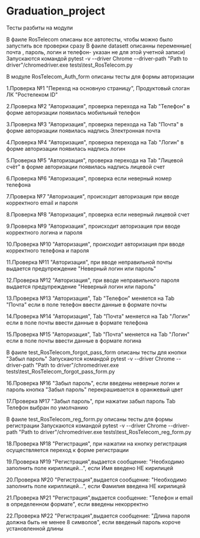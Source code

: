 # Graduation_project

Тесты разбиты на модули

В фаиле RosTelecom описаны все автотесты, чтобы можно было запустить все проверки сразу
В фаиле datasett описанны переменные( почта , пароль, логин и телефон- указан не для этой учетной записи)
Запускаются командой pytest -v --driver Chrome --driver-path "Path to driver"/chromedriver.exe tests\test_RosTelecom.py

В модуле RosTelecom_Auth_form описаны тесты для формы авторизации

1.Проверка №1 "Переход на основную страницу", Продуктовый слоган ЛК "Ростелеком ID"

2.Проверка №2 "Авторизация", проверка перехода на Tab "Телефон" в форме авторизации появилась мобильный телефон

3.Проверка №3 "Авторизация", проверка перехода на Tab "Почта" в форме авторизации появилась надпись Электронная почта

4.Проверка №4 "Авторизация", проверка перехода на Tab "Логин" в форме авторизации появилась надпись логин

5.Проверка №5 "Авторизация", проверка перехода на Tab "Лицевой счёт" в форме авторизации появилась надпись лицевой счет

6.Проверка №6 "Авторизация", проверка если неверный номер телефона

7.Проверка №7 "Авторизация", происходит авторизация при вводе корректного email и пароля

8.Проверка №8 "Авторизация", проверка если неверный лицевой счет

9.Проверка №9 "Авторизация", происходит авторизация при вводе корректного логина и пароля

10.Проверка №10 "Авторизация", происходит авторизация при вводе корректного телефона и пароля

11.Проверка №11 "Авторизация", при вводе неправильной почты выдается предупреждение "Неверный логин или пароль"

12.Проверка №12 "Авторизация", при вводе неправильного пароля выдается предупреждение "Неверный логин или пароль"

13.Проверка №13 "Авторизация", Tab "Телефон" меняется на Tab "Почта" если в поле телефон ввести данные в формате почты

14.Проверка №14 "Авторизация", Tab "Почта" меняется на Tab "Логин" если в поле почты ввести данные в формате телефона

15.Проверка №15 "Авторизация", Tab "Почта" меняется на Tab "Логин" если в поле почты ввести данные в формате логина

В фаиле test_RosTelecom_forgot_pass_form описаны тесты для кнопки "Забыл пароль"
Запускаются командой pytest -v --driver Chrome --driver-path "Path to driver"/chromedriver.exe tests\test_RosTelecom_forgot_pass_form.py

16.Проверка №16 "Забыл пароль", если введены неверные логин и пароль кнопка "Забыл пароль" перекрашивается в оранжевый цвет

17.Проверка №17 "Забыл пароль", при нажатии забыл пароль Tab Телефон выбран по умолчанию

В фаиле test_RosTelecom_reg_form.py описаны тесты для формы регистрации
Запускаются командой pytest -v --driver Chrome --driver-path "Path to driver"/chromedriver.exe tests\test_RosTelecom_reg_form.py

18.Проверка №18 "Регистрация", при нажатии на кнопку регистрация осуществляется переход к форме регистрации

19.Проверка №19 "Регистрация",выдается сообщение: "Необходимо заполнить поле кириллицей...", если Имя введено НЕ кирилицей

20.Проверка №20 "Регистрация",выдается сообщение: "Необходимо заполнить поле кириллицей...", если Фамилия введена НЕ кирилицей

21.Проверка №21 "Регистрация",выдается сообщение: "Телефон и email в определенном формате", если введены некорректно

22.Проверка №22 "Регистрация",выдается сообщение: "Длина пароля должна быть не менее 8 символов", если введеный пароль короче установленной длины




